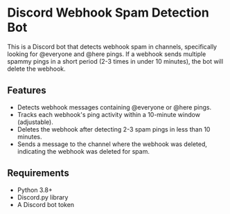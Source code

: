 # Discord Webhook Spam Detection Bot

This is a Discord bot that detects webhook spam in channels, specifically looking for @everyone and @here pings. If a webhook sends multiple spammy pings in a short period (2-3 times in under 10 minutes), the bot will delete the webhook.

## Features

- Detects webhook messages containing @everyone or @here pings.
- Tracks each webhook's ping activity within a 10-minute window (adjustable).
- Deletes the webhook after detecting 2-3 spam pings in less than 10 minutes.
- Sends a message to the channel where the webhook was deleted, indicating the webhook was deleted for spam.

## Requirements

- Python 3.8+
- Discord.py library
- A Discord bot token
